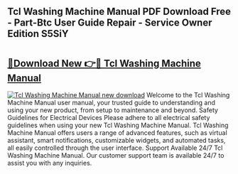 ## Tcl Washing Machine Manual PDF Download Free - Part-Btc User Guide Repair - Service Owner Edition S5SiY

# <h2><a href="http://cf21911.oget.top/?id=Tcl+Washing+Machine+Manual">🔗Download New 👉🔴 Tcl Washing Machine Manual</a></h2>

[![Tcl Washing Machine Manual new download](https://i.imgur.com/5g1atiW.png)](http://cf21911.oget.top/?id=Tcl+Washing+Machine+Manual)
Welcome to the Tcl Washing Machine Manual user manual, your trusted guide to understanding and using your new product, from setup to maintenance and beyond. Safety Guidelines for Electrical Devices Please adhere to all electrical safety guidelines when using your new Tcl Washing Machine Manual. Tcl Washing Machine Manual offers users a range of advanced features, such as virtual assistant, smart notifications, customizable widgets, and automated tasks, all easily controlled through the user interface. Support Available 24/7 Tcl Washing Machine Manual. Our customer support team is available 24/7 to assist you with any inquiries.
